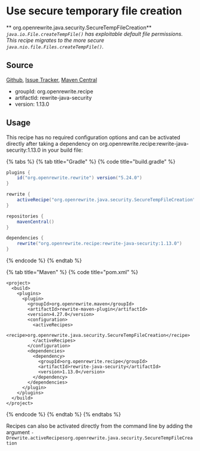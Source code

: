 # Use secure temporary file creation

** org.openrewrite.java.security.SecureTempFileCreation**
_`java.io.File.createTempFile()` has exploitable default file permissions. This recipe migrates to the more secure `java.nio.file.Files.createTempFile()`._

## Source

[Github](https://github.com/openrewrite/rewrite-java-security), [Issue Tracker](https://github.com/openrewrite/rewrite-java-security/issues), [Maven Central](https://search.maven.org/artifact/org.openrewrite.recipe/rewrite-java-security/1.13.0/jar)

* groupId: org.openrewrite.recipe
* artifactId: rewrite-java-security
* version: 1.13.0


## Usage

This recipe has no required configuration options and can be activated directly after taking a dependency on org.openrewrite.recipe:rewrite-java-security:1.13.0 in your build file:

{% tabs %}
{% tab title="Gradle" %}
{% code title="build.gradle" %}
```groovy
plugins {
    id("org.openrewrite.rewrite") version("5.24.0")
}

rewrite {
    activeRecipe("org.openrewrite.java.security.SecureTempFileCreation")
}

repositories {
    mavenCentral()
}

dependencies {
    rewrite("org.openrewrite.recipe:rewrite-java-security:1.13.0")
}
```
{% endcode %}
{% endtab %}

{% tab title="Maven" %}
{% code title="pom.xml" %}
```markup
<project>
  <build>
    <plugins>
      <plugin>
        <groupId>org.openrewrite.maven</groupId>
        <artifactId>rewrite-maven-plugin</artifactId>
        <version>4.27.0</version>
        <configuration>
          <activeRecipes>
            <recipe>org.openrewrite.java.security.SecureTempFileCreation</recipe>
          </activeRecipes>
        </configuration>
        <dependencies>
          <dependency>
            <groupId>org.openrewrite.recipe</groupId>
            <artifactId>rewrite-java-security</artifactId>
            <version>1.13.0</version>
          </dependency>
        </dependencies>
      </plugin>
    </plugins>
  </build>
</project>
```
{% endcode %}
{% endtab %}
{% endtabs %}

Recipes can also be activated directly from the command line by adding the argument `-Drewrite.activeRecipesorg.openrewrite.java.security.SecureTempFileCreation`
